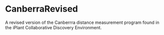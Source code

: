 # CanberraRevised
A revised version of the Canberrra distance measurement program found in the iPlant Collaborative Discovery Environment.
